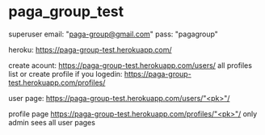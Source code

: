 # paga_group_test

superuser email: "paga-group@gmail.com"
pass: "pagagroup"

heroku: https://paga-group-test.herokuapp.com/

create acount: https://paga-group-test.herokuapp.com/users/
all profiles list or create profile if you logedin: https://paga-group-test.herokuapp.com/profiles/ 

user page: https://paga-group-test.herokuapp.com/users/"<pk>"/

profile page https://paga-group-test.herokuapp.com/profiles/"<pk>"/
 only admin sees all user pages
